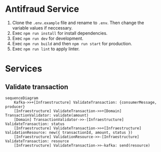 # Antifraud Service

1. Clone the `.env.example` file and rename to `.env`. Then change the variable values if neccessary.
2. Exec `npm run install` for install dependencies.
3. Exec `npm run dev` for development.
4. Exec `npm run build` and then `npm run start` for production.
5. Exec `npm run lint` to apply linter.

# Services

## Validate transaction

```mermaid
sequenceDiagram
    Kafka->>+[Infraestructure] ValidateTransaction: {consumerMessage, producer}
    [Infraestructure] ValidateTransaction->>+[Domain] TransactionValidator: validate(amount)
    [Domain] TransactionValidator->>-[Infraestructure] ValidateTransaction: status
    [Infraestructure] ValidateTransaction->>+[Infraestructure] ValidationResource: new({ transactionId, amount, status })
    [Infraestructure] ValidationResource->>-[Infraestructure] ValidateTransaction: resource
    [Infraestructure] ValidateTransaction->>-kafka: send(resource)
```

